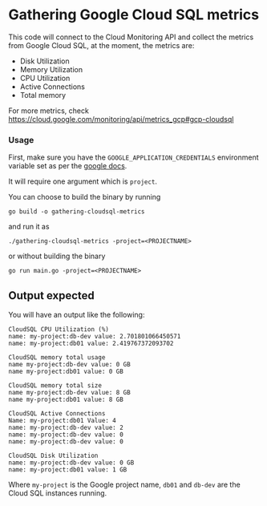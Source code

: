 # Gathering Google Cloud SQL metrics

This code will connect to the Cloud Monitoring API and collect the metrics from Google Cloud SQL, at the moment, the metrics are:

- Disk Utilization
- Memory Utilization
- CPU Utilization
- Active Connections 
- Total memory

For more metrics, check https://cloud.google.com/monitoring/api/metrics_gcp#gcp-cloudsql

### Usage

First, make sure you have the `GOOGLE_APPLICATION_CREDENTIALS` environment variable set as per the [google docs](https://cloud.google.com/docs/authentication/production).

It will require one argument which is `project`.

You can choose to build the binary by running
```
go build -o gathering-cloudsql-metrics
```

and run it as
```
./gathering-cloudsql-metrics -project=<PROJECTNAME>
```

or without building the binary
```
go run main.go -project=<PROJECTNAME>
```

## Output expected
You will have an output like the following:

```
CloudSQL CPU Utilization (%)
name: my-project:db-dev value: 2.701801066450571
name: my-project:db01 value: 2.419767372093702

CloudSQL memory total usage
name my-project:db-dev value: 0 GB
name my-project:db01 value: 0 GB

CloudSQL memory total size
name my-project:db-dev value: 8 GB
name my-project:db01 value: 8 GB

CloudSQL Active Connections
Name: my-project:db01 Value: 4
name: my-project:db-dev value: 2
name: my-project:db-dev value: 0
name: my-project:db-dev value: 0

CloudSQL Disk Utilization
name: my-project:db-dev value: 0 GB
name: my-project:db01 value: 1 GB
```

Where `my-project` is the Google project name, `db01` and `db-dev` are the Cloud SQL instances running.
